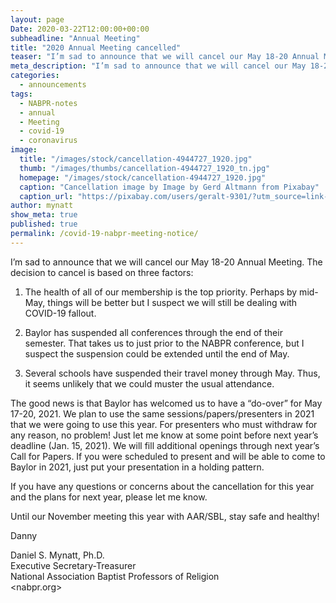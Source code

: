 ```yaml
---
layout: page
Date: 2020-03-22T12:00:00+00:00
subheadline: "Annual Meeting"
title: "2020 Annual Meeting cancelled"
teaser: "I’m sad to announce that we will cancel our May 18-20 Annual Meeting."
meta_description: "I’m sad to announce that we will cancel our May 18-20 Annual Meeting."
categories:
  - announcements
tags:
  - NABPR-notes
  - annual
  - Meeting
  - covid-19
  - coronavirus
image:
  title: "/images/stock/cancellation-4944727_1920.jpg"
  thumb: "/images/thumbs/cancellation-4944727_1920_tn.jpg"
  homepage: "/images/stock/cancellation-4944727_1920.jpg"
  caption: "Cancellation image by Image by Gerd Altmann from Pixabay"
  caption_url: "https://pixabay.com/users/geralt-9301/?utm_source=link-attribution&utm_medium=referral&utm_campaign=image&utm_content=4924028"
author: mynatt
show_meta: true
published: true
permalink: /covid-19-nabpr-meeting-notice/
---
```

I’m sad to announce that we will cancel our May 18-20 Annual Meeting.  The decision to cancel is based on three factors:

1. The health of all of our membership is the top priority.  Perhaps by mid-May, things will be better but I suspect we will still be dealing with COVID-19 fallout.

2. Baylor has suspended all conferences through the end of their semester.  That takes us to just prior to the NABPR conference, but I suspect the suspension could be extended until the end of May.

3. Several schools have suspended their travel money through May.  Thus, it seems unlikely that we could muster the usual attendance.

The good news is that Baylor has welcomed us to have a “do-over” for May 17-20, 2021.   We plan to use the same sessions/papers/presenters in 2021 that we were going to use this year.  For presenters who must withdraw for any reason, no problem!  Just let me know at some point before next year’s deadline (Jan. 15, 2021).  We will fill additional openings through next year’s Call for Papers.  If you were scheduled to present and will be able to come to Baylor in 2021, just put your presentation in a holding pattern.

If you have any questions or concerns about the cancellation for this year and the plans for next year, please let me know.

Until our November meeting this year with AAR/SBL, stay safe and healthy!

Danny

Daniel S. Mynatt, Ph.D.  
Executive Secretary-Treasurer  
National Association Baptist Professors of Religion  
<nabpr.org>
